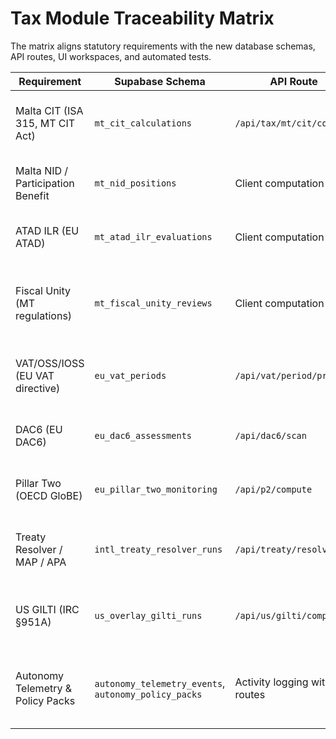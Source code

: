 # Tax Module Traceability Matrix

The matrix aligns statutory requirements with the new database schemas, API routes, UI workspaces, and automated tests.

| Requirement | Supabase Schema | API Route | UI Workspace | Test Coverage | Notes |
| --- | --- | --- | --- | --- | --- |
| Malta CIT (ISA 315, MT CIT Act) | `mt_cit_calculations` | `/api/tax/mt/cit/compute` | Malta core – CIT | `tests/tax/test_calculators.py::test_malta_cit_decisions` | Review threshold 500k triggers Head of Tax approval. |
| Malta NID / Participation Benefit | `mt_nid_positions` | Client computation | Malta core – Participation/NID | `tests/tax/test_calculators.py::test_malta_nid_cap` | Enforces statutory cap and utilisation metric. |
| ATAD ILR (EU ATAD) | `mt_atad_ilr_evaluations` | Client computation | Malta core – ATAD ILR | `tests/tax/test_calculators.py::test_atad_ilr_refusal_gate` | Refusal when disallowed interest > 20% EBITDA. |
| Fiscal Unity (MT regulations) | `mt_fiscal_unity_reviews` | Client computation | Malta core – Fiscal unity | `tests/tax/test_calculators.py::test_fiscal_unity_review` | Review when pooling benefit claimed, refusal on loss. |
| VAT/OSS/IOSS (EU VAT directive) | `eu_vat_periods` | `/api/vat/period/prepare` | EU overlays – VAT | `tests/tax/test_vat_workflow.py::test_vat_review_flags` | Review on refunds and non-domestic schemes. |
| DAC6 (EU DAC6) | `eu_dac6_assessments` | `/api/dac6/scan` | EU overlays – DAC6 scanner | `tests/tax/test_calculators.py::test_dac6_flagging` | Refusal when >2 arrangements flagged. |
| Pillar Two (OECD GloBE) | `eu_pillar_two_monitoring` | `/api/p2/compute` | EU overlays – Pillar Two | `tests/tax/test_calculators.py::test_pillar_two_top_up` | Refusal when aggregate top-up ≥ 500k. |
| Treaty Resolver / MAP / APA | `intl_treaty_resolver_runs` | `/api/treaty/resolve` | International – Treaty resolver | `tests/tax/test_calculators.py::test_treaty_workflow` | Review when MAP unavailable or APA requested. |
| US GILTI (IRC §951A) | `us_overlay_gilti_runs` | `/api/us/gilti/compute` | International – US overlays | `tests/tax/test_calculators.py::test_us_gilti_thresholds` | Refusal when no GILTI base, review above 250k tax. |
| Autonomy Telemetry & Policy Packs | `autonomy_telemetry_events`, `autonomy_policy_packs` | Activity logging within all routes | Evidence export banner | `tests/tax/test_telemetry_payloads` | Ensures activity snapshots include decision + metrics. |
